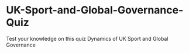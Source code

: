 # UK-Sport-and-Global-Governance-Quiz
Test your knowledge on this quiz Dynamics of UK Sport and Global Governance
